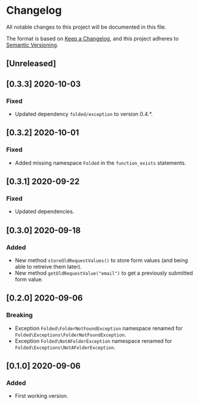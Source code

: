 # Changelog

All notable changes to this project will be documented in this file.

The format is based on [Keep a Changelog](https://keepachangelog.com/en/1.0.0/),
and this project adheres to [Semantic Versioning](https://semver.org/spec/v2.0.0.html).

## [Unreleased]

## [0.3.3] 2020-10-03

### Fixed

- Updated dependency `folded/exception` to version 0.4.\*.

## [0.3.2] 2020-10-01

### Fixed

- Added missing namespace `Folded` in the `function_exists` statements.

## [0.3.1] 2020-09-22

### Fixed

- Updated dependencies.

## [0.3.0] 2020-09-18

### Added

- New method `storeOldRequestValues()` to store form values (and being able to retreive them later).
- New method `getOldRequestValue("email")` to get a previously submitted form value.

## [0.2.0] 2020-09-06

### Breaking

- Exception `Folded\FolderNotFoundException` namespace renamed for `Folded\Exceptions\FolderNotFoundException`.
- Exception `Folded\NotAFolderException` namespace renamed for `Folded\Exceptions\NotAFolderException`.

## [0.1.0] 2020-09-06

### Added

- First working version.
